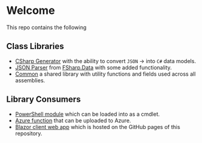 # Welcome

This repo contains the following
## Class Libraries
* [CSharp Generator](https://github.com/inputfalken/TemplateFactory/tree/master/src/CSharpGenerator) with the ability to convert `JSON` -> into `C#` data models.
* [JSON Parser](https://github.com/inputfalken/JSON2Class/tree/master/src/JsonParser) from [FSharp.Data](https://www.nuget.org/packages/FSharp.Data) with some added functionality.
* [Common](https://github.com/inputfalken/JSON2Class/tree/master/src/Common) a shared library with utility functions and fields used across all assemblies.

## Library Consumers
* [PowerShell module](https://github.com/inputfalken/TemplateFactory/tree/master/src/PowerShellModule) which can be loaded into as a cmdlet.
* [Azure function](https://github.com/inputfalken/TemplateFactory/tree/master/src/AzureFunction) that can be uploaded to Azure.
* [Blazor client web app](https://github.com/inputfalken/TemplateFactory/tree/master/src/WebApplication) which is hosted on the GitHub pages of this repository.
